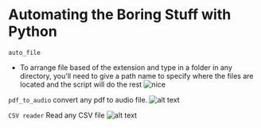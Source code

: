 # Automating the Boring Stuff with Python

```auto_file```
- To arrange file based of the extension and type in a folder in any directory, you'll need to give a path name to specify where the files are located and the script will do the rest ![nice](image.png)

```pdf_to_audio```
convert any pdf to audio file.
![alt text](image-1.png)

```CSV reader```
Read any CSV file 
![alt text](image-2.png)